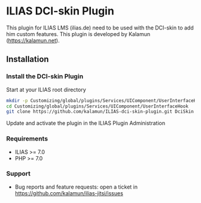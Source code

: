 # ILIAS DCI-skin Plugin

This plugin for ILIAS LMS (ilias.de) need to be used with the DCI-skin to add him custom features.
This plugin is developed by Kalamun (https://kalamun.net).

## Installation

### Install the DCI-skin Plugin
Start at your ILIAS root directory
```bash
mkdir -p Customizing/global/plugins/Services/UIComponent/UserInterfaceHook
cd Customizing/global/plugins/Services/UIComponent/UserInterfaceHook
git clone https://github.com/kalamun/ILIAS-dci-skin-plugin.git DciSkin
```
Update and activate the plugin in the ILIAS Plugin Administration

### Requirements
* ILIAS >= 7.0
* PHP >= 7.0

### Support
* Bug reports and feature requests: open a ticket in https://github.com/kalamun/ilias-jitsi/issues
